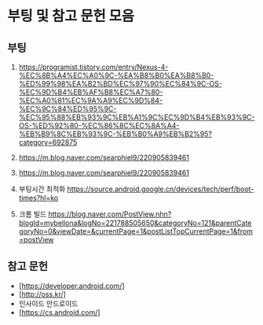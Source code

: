 # 부팅 및 참고 문헌 모음

## 부팅

1. <https://programist.tistory.com/entry/Nexus-4-%EC%8B%A4%EC%A0%9C-%EA%B8%B0%EA%B8%B0-%ED%99%98%EA%B2%BD%EC%97%90%EC%84%9C-OS-%EC%9D%B4%EB%AF%B8%EC%A7%80-%EC%A0%81%EC%9A%A9%EC%9D%84-%EC%9C%84%ED%95%9C-%EC%95%88%EB%93%9C%EB%A1%9C%EC%9D%B4%EB%93%9C-OS-%ED%92%80-%EC%86%8C%EC%8A%A4-%EB%B9%8C%EB%93%9C-%EB%B0%A9%EB%B2%95?category=692875>

2. <https://m.blog.naver.com/searphiel9/220905839461>

3. <https://m.blog.naver.com/searphiel9/220905839461>

4. 부팅시간 최적화 <https://source.android.google.cn/devices/tech/perf/boot-times?hl=ko>

5. 크롬 빌드 <https://blog.naver.com/PostView.nhn?blogId=mybellona&logNo=221788505650&categoryNo=121&parentCategoryNo=0&viewDate=&currentPage=1&postListTopCurrentPage=1&from=postView>

## 참고 문헌

- [<https://developer.android.com/>]
- [<http://oss.kr/]>
- 인사이드 안드로이드
- [<https://cs.android.com/>]